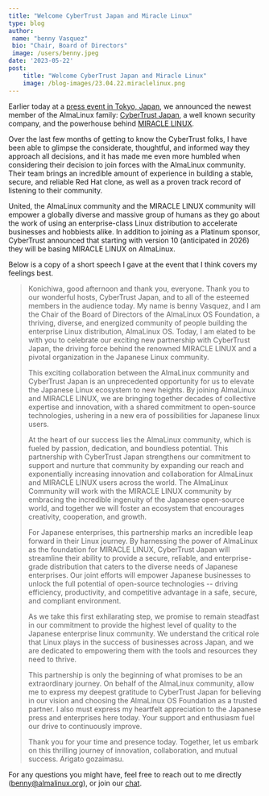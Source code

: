 ```yaml
---
title: "Welcome CyberTrust Japan and Miracle Linux"
type: blog
author: 
 name: "benny Vasquez"
 bio: "Chair, Board of Directors"
 image: /users/benny.jpeg
date: '2023-05-22'
post:
    title: "Welcome CyberTrust Japan and Miracle Linux"
    image: /blog-images/23.04.22.miraclelinux.png
---
```


Earlier today at a [press event in Tokyo, Japan](https://www.businesswire.com/news/home/20230521005022/en/AlmaLinux-OS-Foundation-Welcomes-Cybertrust-Japan-as-a-Platinum-Sponsor), we announced the newest member of the AlmaLinux family: [CyberTrust Japan](https://www.cybertrust.co.jp/pressrelease/2023/0522-almalinux.html), a well known security company, and the powerhouse behind [MIRACLE LINUX](https://www.miraclelinux.com/).

Over the last few months of getting to know the CyberTrust folks, I have been able to glimpse the considerate, thoughtful, and informed way they approach all decisions, and it has made me even more humbled when considering their decision to join forces with the AlmaLinux community. Their team brings an incredible amount of experience in building a stable, secure, and reliable Red Hat clone, as well as a proven track record of listening to their community.

United, the AlmaLinux community and the MIRACLE LINUX community will empower a globally diverse and massive group of humans as they go about the work of using an enterprise-class Linux distribution to accelerate businesses and hobbiests alike. In addition to joining as a Platinum sponsor, CyberTrust announced that starting with version 10 (anticipated in 2026) they will be basing MIRACLE LINUX on AlmaLinux.

Below is a copy of a short speech I gave at the event that I think covers my feelings best.

> Konichiwa, good afternoon and thank you, everyone. Thank you to our wonderful hosts, CyberTrust Japan, and to all of the esteemed members in the audience today. My name is benny Vasquez, and I am the Chair of the Board of Directors of the AlmaLinux OS Foundation, a thriving, diverse, and energized community of people building the enterprise Linux distribution, AlmaLinux OS. Today, I am elated to be with you to celebrate our exciting new partnership with CyberTrust Japan, the driving force behind the renowned MIRACLE LINUX and a pivotal organization in the Japanese Linux community.
> 
> This exciting collaboration between the AlmaLinux community and CyberTrust Japan is an unprecedented opportunity for us to elevate the Japanese Linux ecosystem to new heights. By joining AlmaLinux and MIRACLE LINUX, we are bringing together decades of collective expertise and innovation, with a shared commitment to open-source technologies, ushering in a new era of possibilities for Japanese linux users.
> 
> At the heart of our success lies the AlmaLinux community, which is fueled by passion, dedication, and boundless potential. This partnership with CyberTrust Japan strengthens our commitment to support and nurture that community by expanding our reach and exponentially increasing innovation and collaboration for AlmaLinux and MIRACLE LINUX users across the world. The AlmaLinux Community will work with the MIRACLE LINUX community by embracing the incredible ingenuity of the Japanese open-source world, and together we will foster an ecosystem that encourages creativity, cooperation, and growth.
> 
> For Japanese enterprises, this partnership marks an incredible leap forward in their Linux journey. By harnessing the power of AlmaLinux as the foundation for MIRACLE LINUX, CyberTrust Japan will streamline their ability to provide a secure, reliable, and enterprise-grade distribution that caters to the diverse needs of Japanese enterprises. Our joint efforts will empower Japanese businesses to unlock the full potential of open-source technologies -- driving efficiency, productivity, and competitive advantage in a safe, secure, and compliant environment.
> 
> As we take this first exhilarating step, we promise to remain steadfast in our commitment to provide the highest level of quality to the Japanese enterprise linux community. We understand the critical role that Linux plays in the success of businesses across Japan, and we are dedicated to empowering them with the tools and resources they need to thrive.
> 
> This partnership is only the beginning of what promises to be an extraordinary journey. On behalf of the AlmaLinux community, allow me to express my deepest gratitude to CyberTrust Japan for believing in our vision and choosing the AlmaLinux OS Foundation as a trusted partner. I also must express my heartfelt appreciation to the Japanese press and enterprises here today. Your support and enthusiasm fuel our drive to continuously improve.
> 
> Thank you for your time and presence today. Together, let us embark on this thrilling journey of innovation, collaboration, and mutual success. Arigato gozaimasu.

For any questions you might have, feel free to reach out to me directly (<a href="mailto:benny@almalinux.org">benny@almalinux.org</a>), or join our <a href="https://chat.almalinux.org">chat</a>.